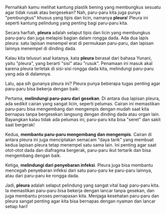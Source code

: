Pernahkah kamu melihat kantung plastik bening yang membungkus sesuatu agar tidak rusak atau bergesekan? Nah, paru-paru kita juga punya "pembungkus" khusus yang tipis dan licin, namanya **pleura**! Pleura ini seperti kantung pelindung yang penting bagi paru-paru kita.

Secara harfiah, **pleura** adalah selaput tipis dan licin yang membungkus paru-paru dan juga melapisi bagian dalam rongga dada. Ada dua lapis pleura: satu lapisan menempel erat di permukaan paru-paru, dan lapisan lainnya menempel di dinding dada.

Kalau kita telusuri asal katanya, kata **pleura** berasal dari bahasa Yunani, yaitu "pleura", yang berarti "sisi" atau "rusuk". Penamaan ini masuk akal karena pleura terletak di sisi-sisi rongga dada kita, melindungi paru-paru yang ada di dalamnya.

Lalu, apa sih gunanya pleura ini? Pleura punya beberapa tugas penting agar paru-paru bisa bekerja dengan baik:

Pertama, **melindungi paru-paru dari gesekan**. Di antara dua lapisan pleura, ada sedikit cairan yang sangat licin, seperti pelumas. Cairan ini memastikan paru-paru bisa mengembang dan mengempis dengan mudah saat kita bernapas tanpa bergesekan langsung dengan dinding dada atau organ lain. Bayangkan kalau tidak ada pelumas ini, paru-paru kita bisa "seret" dan sakit saat bergerak!

Kedua, **membantu paru-paru mengembang dan mengempis**. Cairan di antara pleura ini juga menciptakan semacam "daya tarik" yang membuat kedua lapisan pleura tetap menempel satu sama lain. Ini penting agar saat otot-otot dada dan diafragma bergerak, paru-paru ikut tertarik dan bisa mengembang dengan baik.

Ketiga, **melindungi dari penyebaran infeksi**. Pleura juga bisa membantu mencegah penyebaran infeksi dari satu paru-paru ke paru-paru lainnya, atau dari paru-paru ke rongga dada.

Jadi, **pleura** adalah selaput pelindung yang sangat vital bagi paru-paru kita. Ia memastikan paru-paru bisa bekerja dengan lancar tanpa gesekan, dan juga membantu proses pernapasan kita. Menjaga kesehatan paru-paru dan pleura sangat penting agar kita bisa bernapas dengan nyaman dan lancar setiap hari!